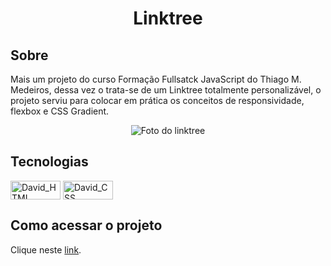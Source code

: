 <h1 align="center">Linktree</h1>

## Sobre

Mais um projeto do curso Formação Fullsatck JavaScript do Thiago M. Medeiros, dessa vez  o trata-se de um Linktree totalmente personalizável, o projeto serviu para colocar em prática os conceitos de responsividade, flexbox e CSS Gradient.

<p align="center"> 
<img src="images/linktree.jfif" alt="Foto do linktree">
</p>

## Tecnologias
<p>
  <img align="center" alt="David_HTML" height="30" width="80" src="https://img.shields.io/badge/HTML5-E34F26?style=for-the-badge&logo=html5&logoColor=white">
  <img align="center" alt="David_CSS" height="30" width="80" src="https://img.shields.io/badge/CSS3-1572B6?style=for-the-badge&logo=css3&logoColor=white">
</p>

## Como acessar o projeto
Clique neste <a href="davidcarvalho-dev.github.io/index.html">link</a>.
